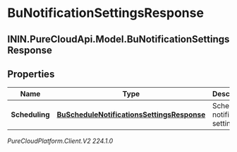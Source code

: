 # BuNotificationSettingsResponse

## ININ.PureCloudApi.Model.BuNotificationSettingsResponse

## Properties

|Name | Type | Description | Notes|
|------------ | ------------- | ------------- | -------------|
| **Scheduling** | [**BuScheduleNotificationsSettingsResponse**](BuScheduleNotificationsSettingsResponse) | Schedule notification settings | [optional] |



_PureCloudPlatform.Client.V2 224.1.0_
